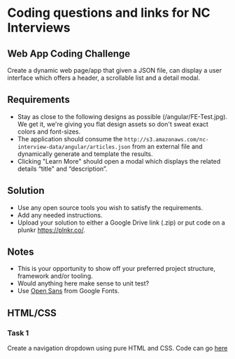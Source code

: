 # Coding questions and links for NC Interviews

## Web App Coding Challenge

Create a dynamic web page/app that given a JSON file, can display a user interface which offers a header, a scrollable list and a detail modal.

## Requirements
* Stay as close to the following designs as possible (/angular/FE-Test.jpg). We get it, we're giving you flat design assets so don't sweat exact colors and font-sizes.
* The application should consume the `http://s3.amazonaws.com/nc-interview-data/angular/articles.json` from an external file and dynamically generate and template the results.
* Clicking "Learn More" should open a modal which displays the related details “title" and “description”.

## Solution
* Use any open source tools you wish to satisfy the requirements.
* Add any needed instructions.
* Upload your solution to either a Google Drive link (.zip) or put code on a plunkr https://plnkr.co/.

## Notes
* This is your opportunity to show off your preferred project structure, framework and/or tooling.
* Would anything here make sense to unit test?
* Use [Open Sans](https://fonts.google.com/specimen/Open+Sans) from Google Fonts.


## HTML/CSS

### Task 1
Create a navigation dropdown using pure HTML and CSS.
Code can go [here](https://jsfiddle.net/mnttdud7/)


